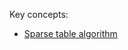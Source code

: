 Key concepts:
- [Sparse table algorithm](https://chat.openai.com/?q=What%20is%20a%20sparse%20table%20algorithm)
